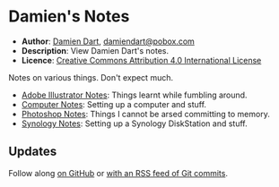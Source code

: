 Damien's Notes
==============

  - **Author**: [Damien Dart][1], <damiendart@pobox.com>
  - **Description**: View Damien Dart's notes.
  - **Licence**: [Creative Commons Attribution 4.0 International License][2]

[1]: <https://www.robotinaponcho.net/>
[2]: <http://creativecommons.org/licenses/by/4.0/>

Notes on various things. Don't expect much.

  - [Adobe Illustrator Notes][3]: Things learnt while fumbling around.
  - [Computer Notes][4]: Setting up a computer and stuff.
  - [Photoshop Notes][5]: Things I cannot be arsed committing to memory.
  - [Synology Notes][6]: Setting up a Synology DiskStation and stuff.

[3]: <https://www.robotinaponcho.net/notes/illustrator>
[4]: <https://www.robotinaponcho.net/notes/computer>
[5]: <https://www.robotinaponcho.net/notes/photoshop>
[6]: <https://www.robotinaponcho.net/notes/synology>

## Updates

Follow along [on GitHub][7] or [with an RSS feed of Git commits][8].

[7]: <https://github.com/damiendart/notes>
[8]: <https://www.robotinaponcho.net/git/?p=notes.git;a=rss>
